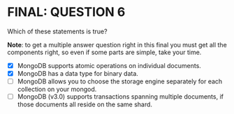 # FINAL: QUESTION 6
Which of these statements is true?

**Note**: to get a multiple answer question right in this final you must get all the components right, so even if some parts are simple, take your time.

- [x] MongoDB supports atomic operations on individual documents.
- [x] MongoDB has a data type for binary data.
- [ ] MongoDB allows you to choose the storage engine separately for each collection on your mongod.
- [ ] MongoDB (v3.0) supports transactions spanning multiple documents, if those documents all reside on the same shard.
